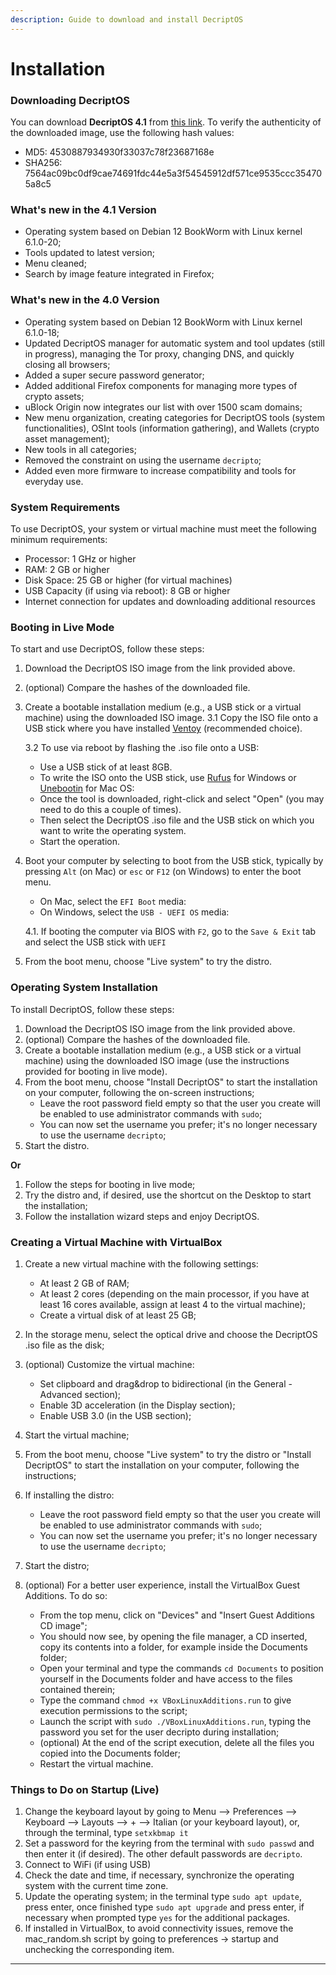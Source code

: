 ```yaml
---
description: Guide to download and install DecriptOS
---
```


# Installation

### Downloading DecriptOS

You can download **DecriptOS 4.1** from [this link](https://e.pcloud.link/publink/show?code=XZbnI9ZiHQvCKW53DzINhnPmWJJGpyg5olX). To verify the authenticity of the downloaded image, use the following hash values:

* MD5: 4530887934930f33037c78f23687168e
* SHA256: 7564ac09bc0df9cae74691fdc44e5a3f54545912df571ce9535ccc354705a8c5

### What's new in the 4.1 Version
* Operating system based on Debian 12 BookWorm with Linux kernel 6.1.0-20;
* Tools updated to latest version;
* Menu cleaned;
* Search by image feature integrated in Firefox;

### What's new in the 4.0 Version

* Operating system based on Debian 12 BookWorm with Linux kernel 6.1.0-18;
* Updated DecriptOS manager for automatic system and tool updates (still in progress), managing the Tor proxy, changing DNS, and quickly closing all browsers;
* Added a super secure password generator;
* Added additional Firefox components for managing more types of crypto assets;
* uBlock Origin now integrates our list with over 1500 scam domains;
* New menu organization, creating categories for DecriptOS tools (system functionalities), OSInt tools (information gathering), and Wallets (crypto asset management);
* New tools in all categories;
* Removed the constraint on using the username `decripto`;
* Added even more firmware to increase compatibility and tools for everyday use.

### System Requirements

To use DecriptOS, your system or virtual machine must meet the following minimum requirements:

* Processor: 1 GHz or higher
* RAM: 2 GB or higher
* Disk Space: 25 GB or higher (for virtual machines)
* USB Capacity (if using via reboot): 8 GB or higher
* Internet connection for updates and downloading additional resources

### Booting in Live Mode

To start and use DecriptOS, follow these steps:

1. Download the DecriptOS ISO image from the link provided above.
2. (optional) Compare the hashes of the downloaded file.
3.  Create a bootable installation medium (e.g., a USB stick or a virtual machine) using the downloaded ISO image. 3.1 Copy the ISO file onto a USB stick where you have installed [Ventoy](https://www.ventoy.net/en/index.html) (recommended choice).

    3.2 To use via reboot by flashing the .iso file onto a USB:

    * Use a USB stick of at least 8GB.
    * To write the ISO onto the USB stick, use [Rufus](https://rufus.ie/it/) for Windows or [Unebootin](https://unetbootin.github.io/) for Mac OS:
    * Once the tool is downloaded, right-click and select "Open" (you may need to do this a couple of times).
    * Then select the DecriptOS .iso file and the USB stick on which you want to write the operating system.
    * Start the operation.
4.  Boot your computer by selecting to boot from the USB stick, typically by pressing `Alt` (on Mac) or `esc` or `F12` (on Windows) to enter the boot menu.

    * On Mac, select the `EFI Boot` media:
    * On Windows, select the `USB - UEFI OS` media:

    4.1. If booting the computer via BIOS with `F2`, go to the `Save & Exit` tab and select the USB stick with `UEFI`
5. From the boot menu, choose "Live system" to try the distro.

### Operating System Installation

To install DecriptOS, follow these steps:

1. Download the DecriptOS ISO image from the link provided above.
2. (optional) Compare the hashes of the downloaded file.
3. Create a bootable installation medium (e.g., a USB stick or a virtual machine) using the downloaded ISO image (use the instructions provided for booting in live mode).
4. From the boot menu, choose "Install DecriptOS" to start the installation on your computer, following the on-screen instructions;
   * Leave the root password field empty so that the user you create will be enabled to use administrator commands with `sudo`;
   * You can now set the username you prefer; it's no longer necessary to use the username `decripto`;
5. Start the distro.

**Or**

1. Follow the steps for booting in live mode;
2. Try the distro and, if desired, use the shortcut on the Desktop to start the installation;
3. Follow the installation wizard steps and enjoy DecriptOS.

### Creating a Virtual Machine with VirtualBox

1. Create a new virtual machine with the following settings:
    * At least 2 GB of RAM;
    * At least 2 cores (depending on the main processor, if you have at least 16 cores available, assign at least 4 to the virtual machine);
    * Create a virtual disk of at least 25 GB;

2. In the storage menu, select the optical drive and choose the DecriptOS .iso file as the disk;
3. (optional) Customize the virtual machine:
   * Set clipboard and drag\&drop to bidirectional (in the General - Advanced section);
   * Enable 3D acceleration (in the Display section);
   * Enable USB 3.0 (in the USB section);
4. Start the virtual machine;
5. From the boot menu, choose "Live system" to try the distro or "Install DecriptOS" to start the installation on your computer, following the instructions;
6. If installing the distro:
   * Leave the root password field empty so that the user you create will be enabled to use administrator commands with `sudo`;
   * You can now set the username you prefer; it's no longer necessary to use the username `decripto`;
7. Start the distro;
8. (optional) For a better user experience, install the VirtualBox Guest Additions. To do so:
   * From the top menu, click on "Devices" and "Insert Guest Additions CD image";
   * You should now see, by opening the file manager, a CD inserted, copy its contents into a folder, for example inside the Documents folder;
   * Open your terminal and type the commands `cd Documents` to position yourself in the Documents folder and have access to the files contained therein;
   * Type the command `chmod +x VBoxLinuxAdditions.run` to give execution permissions to the script;
   * Launch the script with `sudo ./VBoxLinuxAdditions.run`, typing the password you set for the user decripto during installation;
   * (optional) At the end of the script execution, delete all the files you copied into the Documents folder;
   * Restart the virtual machine.

### Things to Do on Startup (Live)

1. Change the keyboard layout by going to Menu --> Preferences --> Keyboard --> Layouts --> + --> Italian (or your keyboard layout), or, through the terminal, type `setxkbmap it`
2. Set a password for the keyring from the terminal with `sudo passwd` and then enter it (if desired). The other default passwords are `decripto`.
3. Connect to WiFi (if using USB)
4. Check the date and time, if necessary, synchronize the operating system with the current time zone.
5. Update the operating system; in the terminal type `sudo apt update`, press enter, once finished type `sudo apt upgrade` and press enter, if necessary when prompted type `yes` for the additional packages.
6. If installed in VirtualBox, to avoid connectivity issues, remove the mac\_random.sh script by going to preferences -> startup and unchecking the corresponding item.

***
